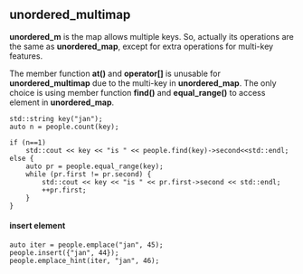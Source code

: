 ## unordered_multimap

**unordered_m** is the map allows multiple keys. So, actually its operations are the same as **unordered_map**, except for extra operations for multi-key features.

The member function **at()** and **operator[]** is unusable for **unordered_multimap** due to the multi-key in **unordered_map**. The only choice is using member function **find()** and **equal_range()** to access element in **unordered_map**. 

```;
std::string key("jan");
auto n = people.count(key);

if (n==1) 
	std::cout << key << "is " << people.find(key)->second<<std::endl;
else {
    auto pr = people.equal_range(key);
    while (pr.first != pr.second) {
        std::cout << key << "is " << pr.first->second << std::endl;
        ++pr.first;
    }
}
```

#### insert element

```;
auto iter = people.emplace("jan", 45);
people.insert({"jan", 44});
people.emplace_hint(iter, "jan", 46);
```

